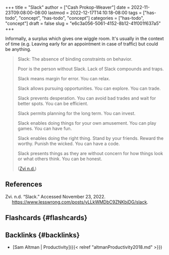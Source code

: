 +++
title = "Slack"
author = ["Cash Prokop-Weaver"]
date = 2022-11-23T09:08:00-08:00
lastmod = 2022-12-17T14:10:18-08:00
tags = ["has-todo", "concept", "has-todo", "concept"]
categories = ["has-todo", "concept"]
draft = false
slug = "e6c3a056-5061-4152-8b12-41f001f637a5"
+++

Informally, a surplus which gives one wiggle room. It's usually in the context of time (e.g. Leaving early for an appointment in case of traffic) but could be anything.

> Slack: The absence of binding constraints on behavior.
>
> Poor is the person without Slack. Lack of Slack compounds and traps.
>
> Slack means margin for error. You can relax.
>
> Slack allows pursuing opportunities. You can explore. You can trade.
>
> Slack prevents desperation. You can avoid bad trades and wait for better spots. You can be efficient.
>
> Slack permits planning for the long term. You can invest.
>
> Slack enables doing things for your own amusement. You can play games. You can have fun.
>
> Slack enables doing the right thing. Stand by your friends. Reward the worthy. Punish the wicked. You can have a code.
>
> Slack presents things as they are without concern for how things look or what others think. You can be honest.
>
> (<a href="#citeproc_bib_item_1">Zvi n.d.</a>)

## References

<style>.csl-entry{text-indent: -1.5em; margin-left: 1.5em;}</style><div class="csl-bib-body">
  <div class="csl-entry"><a id="citeproc_bib_item_1"></a>Zvi. n.d. “Slack.” Accessed November 23, 2022. <a href="https://www.lesswrong.com/posts/yLLkWMDbC9ZNKbjDG/slack">https://www.lesswrong.com/posts/yLLkWMDbC9ZNKbjDG/slack</a>.</div>
</div>


## Flashcards {#flashcards}


## Backlinks {#backlinks}

-   [Sam Altman | Productivity]({{< relref "altmanProductivity2018.md" >}})
